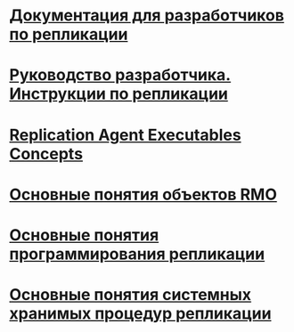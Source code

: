# [Документация для разработчиков по репликации](replication-developer-documentation.md)
# [Руководство разработчика. Инструкции по репликации](developer-s-guide-how-to-topics-replication.md)
# [Replication Agent Executables Concepts](replication-agent-executables-concepts.md)
# [Основные понятия объектов RMO](replication-management-objects-concepts.md)
# [Основные понятия программирования репликации](replication-programming-concepts.md)
# [Основные понятия системных хранимых процедур репликации](replication-system-stored-procedures-concepts.md)
